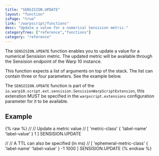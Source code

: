```yaml
---
title: "SENSISION.UPDATE"
layout: "function"
isPage: "true"
link: "/warpscript/functions"
desc: "Update a value for a numerical Sensision metric."
categoryTree: ["reference","functions"]
category: "reference"
---
```

 
The `SENSISION.UPDATE` function enables you to update a value for a numerical Sensision metric. The updated metric will be available through the Sensision endpoint of the Warp 10 instance.

This function expects a list of arguments on top of the stack. The list can contain three or four parameters. See the example below.

The `SENSISION.UPDATE` function is part of the `io.warp10.script.ext.sensision.SensisionWarpScriptExtension`, this extenstion MUST be specified in the `warpscript.extensions` configuration parameter for it to be available.

## Example ##

{% raw %}
<warp10-warpscript-widget backend="{{backend}}"  exec-endpoint="{{execEndpoint}}">
//
// Update a metric value
//
[ 'metric-class' { 'label-name' 'label-value' } 1 ] SENSISION.UPDATE

//
// A TTL can also be specified (in ms)
//
[ 'ephemeral-metric-class' { 'label-name' 'label-value' } -1 1000 ] SENSISION.UPDATE
</warp10-warpscript-widget>
{% endraw %}        
